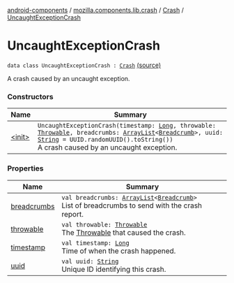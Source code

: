 [android-components](../../../index.md) / [mozilla.components.lib.crash](../../index.md) / [Crash](../index.md) / [UncaughtExceptionCrash](./index.md)

# UncaughtExceptionCrash

`data class UncaughtExceptionCrash : `[`Crash`](../index.md) [(source)](https://github.com/mozilla-mobile/android-components/blob/master/components/lib/crash/src/main/java/mozilla/components/lib/crash/Crash.kt#L48)

A crash caused by an uncaught exception.

### Constructors

| Name | Summary |
|---|---|
| [&lt;init&gt;](-init-.md) | `UncaughtExceptionCrash(timestamp: `[`Long`](https://kotlinlang.org/api/latest/jvm/stdlib/kotlin/-long/index.html)`, throwable: `[`Throwable`](https://kotlinlang.org/api/latest/jvm/stdlib/kotlin/-throwable/index.html)`, breadcrumbs: `[`ArrayList`](https://kotlinlang.org/api/latest/jvm/stdlib/kotlin.collections/-array-list/index.html)`<`[`Breadcrumb`](../../../mozilla.components.support.base.crash/-breadcrumb/index.md)`>, uuid: `[`String`](https://kotlinlang.org/api/latest/jvm/stdlib/kotlin/-string/index.html)` = UUID.randomUUID().toString())`<br>A crash caused by an uncaught exception. |

### Properties

| Name | Summary |
|---|---|
| [breadcrumbs](breadcrumbs.md) | `val breadcrumbs: `[`ArrayList`](https://kotlinlang.org/api/latest/jvm/stdlib/kotlin.collections/-array-list/index.html)`<`[`Breadcrumb`](../../../mozilla.components.support.base.crash/-breadcrumb/index.md)`>`<br>List of breadcrumbs to send with the crash report. |
| [throwable](throwable.md) | `val throwable: `[`Throwable`](https://kotlinlang.org/api/latest/jvm/stdlib/kotlin/-throwable/index.html)<br>The [Throwable](https://kotlinlang.org/api/latest/jvm/stdlib/kotlin/-throwable/index.html) that caused the crash. |
| [timestamp](timestamp.md) | `val timestamp: `[`Long`](https://kotlinlang.org/api/latest/jvm/stdlib/kotlin/-long/index.html)<br>Time of when the crash happened. |
| [uuid](uuid.md) | `val uuid: `[`String`](https://kotlinlang.org/api/latest/jvm/stdlib/kotlin/-string/index.html)<br>Unique ID identifying this crash. |
